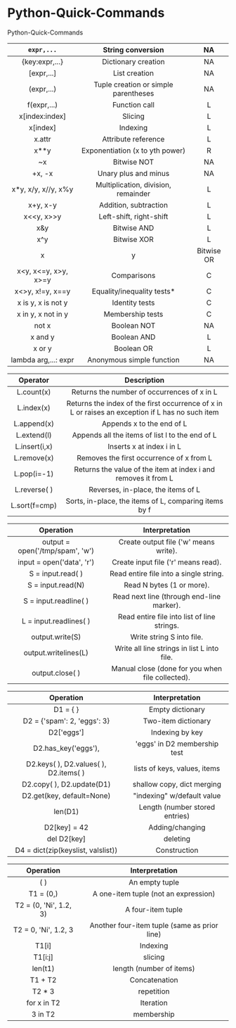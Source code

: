# Python-Quick-Commands
Python-Quick-Commands

**`expr,...`**|**String conversion**|**NA**
:-----:|:-----:|:-----:
{key:expr,...}|Dictionary creation|NA
[expr,...]|List creation|NA
(expr,...)|Tuple creation or simple parentheses|NA
f(expr,...)|Function call|L
x[index:index]|Slicing|L
x[index]|Indexing|L
x.attr|Attribute reference|L
x**y|Exponentiation (x to yth power)|R
~x|Bitwise NOT|NA
+x, -x|Unary plus and minus|NA
x*y, x/y, x//y, x%y|Multiplication, division, remainder|L
x+y, x-y|Addition, subtraction|L
x<<y, x>>y|Left-shift, right-shift|L
x&y|Bitwise AND|L
x^y|Bitwise XOR|L
x|y|Bitwise OR|L
x<y, x<=y, x>y, x>=y|Comparisons|C
x<>y, x!=y, x==y|Equality/inequality tests*|C
x is y, x is not y|Identity tests|C
x in y, x not in y|Membership tests|C
not x|Boolean NOT|NA
x and y|Boolean AND|L
x or y|Boolean OR|L
lambda arg,...: expr|Anonymous simple function|NA



**Operator**|**Description**
:-----:|:-----:
L.count(x)|Returns the number of occurrences of x in L
L.index(x)|Returns the index of the first occurrence of x in L or raises an exception if L has no such item
L.append(x)|Appends x to the end of L
L.extend(l)|Appends all the items of list l to the end of L
L.insert(i,x)|Inserts x at index i in L
L.remove(x)|Removes the first occurrence of x from L
L.pop(i=-1)|Returns the value of the item at index i and removes it from L
L.reverse( )|Reverses, in-place, the items of L
L.sort(f=cmp)|Sorts, in-place, the items of L, comparing items by f


**Operation**|**Interpretation**
:-----:|:-----:
output = open('/tmp/spam', 'w')|Create output file ('w' means write).
input = open('data', 'r')|Create input file ('r' means read).
S = input.read( )|Read entire file into a single string.
S = input.read(N)|Read N bytes (1 or more).
S = input.readline( )|Read next line (through end-line marker).
L = input.readlines( )|Read entire file into list of line strings.
output.write(S)|Write string S into file.
output.writelines(L)|Write all line strings in list L into file.
output.close( )|Manual close (done for you when file collected).


**Operation**|**Interpretation**
:-----:|:-----:
D1 = { }|Empty dictionary
D2 = {'spam': 2, 'eggs': 3}|Two-item dictionary
D2['eggs']|Indexing by key
D2.has\_key('eggs'),|'eggs' in D2 membership test
D2.keys( ), D2.values( ), D2.items( )|lists of keys, values, items
D2.copy( ), D2.update(D1)|shallow copy, dict merging
D2.get(key, default=None)|"indexing" w/default value
len(D1)|Length (number stored entries)
D2[key] = 42|Adding/changing
del D2[key]|deleting
D4 = dict(zip(keyslist, valslist))|Construction

**Operation**|**Interpretation**
:-----:|:-----:
( )|An empty tuple
T1 = (0,)|A one-item tuple (not an expression)
T2 = (0, 'Ni', 1.2, 3)|A four-item tuple
T2 = 0, 'Ni', 1.2, 3|Another four-item tuple (same as prior line)
T1[i]|Indexing
T1[i:j]|slicing
len(t1)|length (number of items)
T1 + T2|Concatenation
T2 * 3|repetition
for x in T2|Iteration
3 in T2|membership


